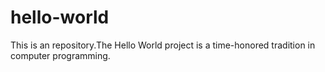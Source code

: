 # hello-world
This is an repository.The Hello World project is a time-honored tradition in computer programming. 
